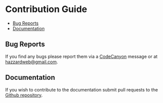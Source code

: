 # Contribution Guide

- [Bug Reports](#bug-reports)
- [Documentation](#documentation)

## Bug Reports

If you find any bugs please report them via a  [CodeCanyon](http://codecanyon.net/user/HazzardWeb) message or at [hazzardweb@gmail.com](mailto:hazzardweb@gmail.com?subject=Filepicker%20Bug).

## Documentation

If you wish to contribute to the documentation submit pull requests to the [Github repository](https://github.com/hazzardweb/filepicker-docs). 
